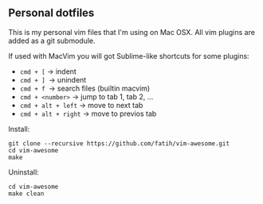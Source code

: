 ## Personal dotfiles

This is my personal vim files that I'm using on Mac OSX.  All vim plugins are
added as a git submodule.

If used with MacVim you will got Sublime-like shortcuts for some plugins:

* `cmd + [` -> indent 
* `cmd + ] `-> unindent
* `cmd + f `-> search files (builtin macvim)
* `cmd + <number>` -> jump to tab 1, tab 2, ...
* `cmd + alt + left` -> move to next tab
* `cmd + alt + right` -> move to previos tab

Install:

    git clone --recursive https://github.com/fatih/vim-awesome.git
    cd vim-awesome
    make

Uninstall:

    cd vim-awesome
    make clean
